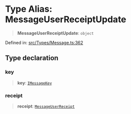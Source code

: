 # Type Alias: MessageUserReceiptUpdate

> **MessageUserReceiptUpdate**: `object`

Defined in: [src/Types/Message.ts:362](https://github.com/Fokusdotid/bail/blob/82f46c566476ac566bfd781dede14412fcdfb787/src/Types/Message.ts#L362)

## Type declaration

### key

> **key**: [`IMessageKey`](../namespaces/proto/interfaces/IMessageKey.md)

### receipt

> **receipt**: [`MessageUserReceipt`](MessageUserReceipt.md)
